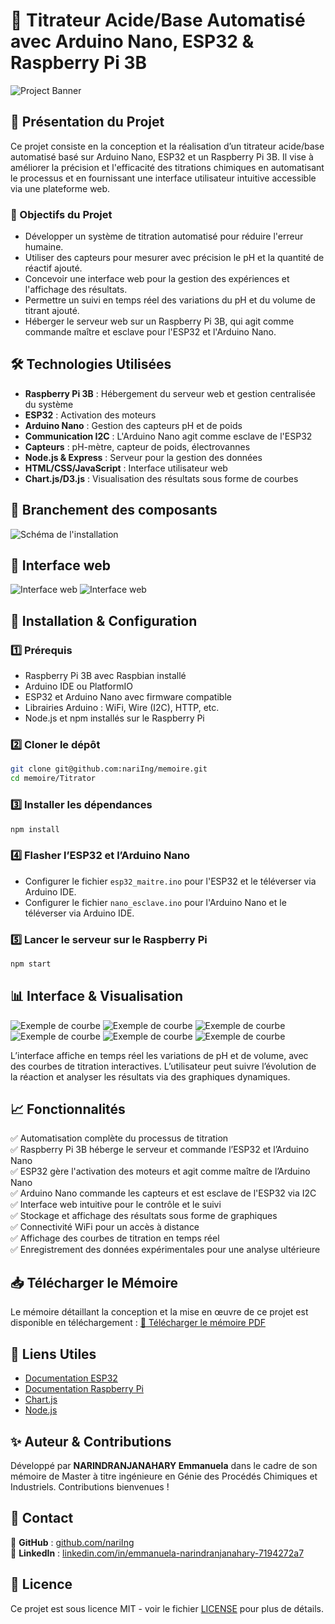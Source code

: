 # 🔬 Titrateur Acide/Base Automatisé avec Arduino Nano, ESP32 & Raspberry Pi 3B

![Project Banner](./Titrator/images/illustration.png)

## 🚀 Présentation du Projet
Ce projet consiste en la conception et la réalisation d’un titrateur acide/base automatisé basé sur Arduino Nano, ESP32 et un Raspberry Pi 3B. Il vise à améliorer la précision et l'efficacité des titrations chimiques en automatisant le processus et en fournissant une interface utilisateur intuitive accessible via une plateforme web.

### 🎯 Objectifs du Projet
- Développer un système de titration automatisé pour réduire l'erreur humaine.
- Utiliser des capteurs pour mesurer avec précision le pH et la quantité de réactif ajouté.
- Concevoir une interface web pour la gestion des expériences et l'affichage des résultats.
- Permettre un suivi en temps réel des variations du pH et du volume de titrant ajouté.
- Héberger le serveur web sur un Raspberry Pi 3B, qui agit comme commande maître et esclave pour l'ESP32 et l'Arduino Nano.

## 🛠️ Technologies Utilisées
- **Raspberry Pi 3B** : Hébergement du serveur web et gestion centralisée du système
- **ESP32** : Activation des moteurs
- **Arduino Nano** : Gestion des capteurs pH et de poids
- **Communication I2C** : L'Arduino Nano agit comme esclave de l'ESP32
- **Capteurs** : pH-mètre, capteur de poids, électrovannes
- **Node.js & Express** : Serveur pour la gestion des données
- **HTML/CSS/JavaScript** : Interface utilisateur web
- **Chart.js/D3.js** : Visualisation des résultats sous forme de courbes

## 📸 Branchement des composants
![Schéma de l'installation](./Titrator/images/branchement.png)

## 📸 Interface web
![Interface web](./Titrator/images/interface.png)
![Interface web](./Titrator/images/interface_2.png)

## 📌 Installation & Configuration

### 1️⃣ Prérequis
- Raspberry Pi 3B avec Raspbian installé
- Arduino IDE ou PlatformIO
- ESP32 et Arduino Nano avec firmware compatible
- Librairies Arduino : WiFi, Wire (I2C), HTTP, etc.
- Node.js et npm installés sur le Raspberry Pi

### 2️⃣ Cloner le dépôt
```bash
git clone git@github.com:nariIng/memoire.git
cd memoire/Titrator
```

### 3️⃣ Installer les dépendances
```bash
npm install
```

### 4️⃣ Flasher l’ESP32 et l’Arduino Nano
- Configurer le fichier `esp32_maitre.ino` pour l'ESP32 et le téléverser via Arduino IDE.
- Configurer le fichier `nano_esclave.ino` pour l'Arduino Nano et le téléverser via Arduino IDE.

### 5️⃣ Lancer le serveur sur le Raspberry Pi
```bash
npm start
```

## 📊 Interface & Visualisation
![Exemple de courbe](./Titrator/images/courbe1_1.png)
![Exemple de courbe](./Titrator/images/courbe1_2.png)
![Exemple de courbe](./Titrator/images/courbe1_3.png)
![Exemple de courbe](./Titrator/images/courbe2_1.png)
![Exemple de courbe](./Titrator/images/courbe2_2.png)
![Exemple de courbe](./Titrator/images/courbe2_3.png)

L’interface affiche en temps réel les variations de pH et de volume, avec des courbes de titration interactives. L’utilisateur peut suivre l’évolution de la réaction et analyser les résultats via des graphiques dynamiques.

## 📈 Fonctionnalités
✅ Automatisation complète du processus de titration  
✅ Raspberry Pi 3B héberge le serveur et commande l’ESP32 et l’Arduino Nano  
✅ ESP32 gère l'activation des moteurs et agit comme maître de l’Arduino Nano  
✅ Arduino Nano commande les capteurs et est esclave de l'ESP32 via I2C  
✅ Interface web intuitive pour le contrôle et le suivi  
✅ Stockage et affichage des résultats sous forme de graphiques  
✅ Connectivité WiFi pour un accès à distance  
✅ Affichage des courbes de titration en temps réel  
✅ Enregistrement des données expérimentales pour une analyse ultérieure  

## 📥 Télécharger le Mémoire
Le mémoire détaillant la conception et la mise en œuvre de ce projet est disponible en téléchargement :
[📄 Télécharger le mémoire PDF](./Titrator/project_pdf_file/project_pdf_file.pdf)

## 🔗 Liens Utiles
- [Documentation ESP32](https://docs.espressif.com/projects/esp-idf/en/latest/)
- [Documentation Raspberry Pi](https://www.raspberrypi.org/documentation/)
- [Chart.js](https://www.chartjs.org/)
- [Node.js](https://nodejs.org/)

## ✨ Auteur & Contributions
Développé par **NARINDRANJANAHARY Emmanuela** dans le cadre de son mémoire de Master à titre ingénieure en Génie des Procédés Chimiques et Industriels. Contributions bienvenues !

## 📩 Contact

📌 **GitHub** : [github.com/nariIng](https://github.com/nariIng/)  
📌 **LinkedIn** : [linkedin.com/in/emmanuela-narindranjanahary-7194272a7](www.linkedin.com/in/emmanuela-narindranjanahary-7194272a7)

## 📜 Licence
Ce projet est sous licence MIT - voir le fichier [LICENSE](LICENSE) pour plus de détails.

